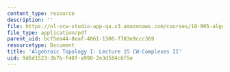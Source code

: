```yaml
---
content_type: resource
description: ''
file: https://ol-ocw-studio-app-qa.s3.amazonaws.com/courses/18-905-algebraic-topology-i-fall-2016/9d6d15233b7bf48fa9902e3d584c6f5e_MIT18_905F16_lec15.pdf
file_type: application/pdf
parent_uid: bcf5ea44-8eaf-4061-1306-7783e9ccc369
resourcetype: Document
title: 'Algebraic Topology I: Lecture 15 CW-Complexes II'
uid: 9d6d1523-3b7b-f48f-a990-2e3d584c6f5e
---
```

